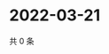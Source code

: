 # 2022-03-21

共 0 条

<!-- BEGIN WEIBO -->
<!-- 最后更新时间 Mon Mar 21 2022 10:17:38 GMT+0800 (China Standard Time) -->

<!-- END WEIBO -->
